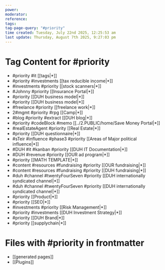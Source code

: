 ```yaml
---
power: 
moderator:
reference:
tags: 
tag-page-query: "#priority"
time created: Tuesday, July 22nd 2025, 12:25:53 am
last update: Thursday, August 7th 2025, 9:27:03 pm
---
```

# Tag Content for #priority
- #priority #it [[tags|*]]
- #priority #investments [[tax reducible income|*]]
- #investments #priority [[stock scanners|*]]
- #Johnny #priority [[Insurance Portal|*]]
- #priority [[DUH business model|*]]
- #priority [[DUH business model|*]]
- #freelance #priority [[freelance work|*]]
- 2#mgmt #priority #rpg [[Camp|*]]
- #blog #priority #extract [[DUH blog|*]]
- #priority #codeBlock #memo [[../2.PUBLIC/home/Save Money Portal|*]]
- #realEstateAgent #priority [[Real Estate|*]]
- #priority [[DUH questionnaire|*]]
- #sTeir  #influence #phase3 #priority [[Areas of Major political influence|*]]
- #DUH #it #kanban #priority [[DUH IT Documentation|*]]
- #DUH #revenue #priority [[OUR ad program|*]]
- #priority [[MATH TEMPLATE|*]]
- #content #resources #fundraising #priority [[OUR fundraising|*]]
- #content #resources #fundraising #priority [[DUH fundraising|*]]
- #duh #channel #twentyFourSeven #priority [[DUH internationally syndicated channel|*]]
- #duh #channel #twentyFourSeven #priority [[DUH internationally syndicated channel|*]]
- #priority [[Product|*]]
- #priority [[SEO|*]]
- #investments #priority [[Risk Management|*]]
- #priority #investments [[DUH Investment Strategy|*]]
- #priority [[DUH Brand|*]]
- #priority [[supplychain|*]]
# Files with #priority in frontmatter
- [[generated pages]]
- [[Plugins]]